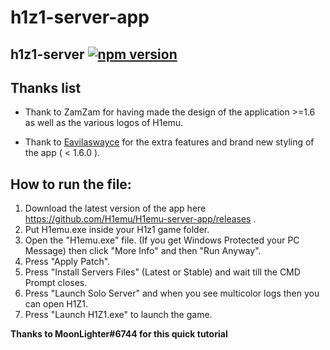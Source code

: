 # h1z1-server-app

## h1z1-server [![npm version](http://img.shields.io/npm/v/h1z1-server.svg?style=flat)](https://npmjs.org/package/h1z1-server "View this project on npm")

## Thanks list

- Thank to ZamZam for having made the design of the application >=1.6 as well as the various logos of H1emu.

- Thank to [Eavilaswayce](https://github.com/Eavilaswayce) for the extra features and brand new styling of the app ( < 1.6.0 ).

## How to run the file:

1. Download the latest version of the app here https://github.com/H1emu/H1emu-server-app/releases .
2. Put H1emu.exe inside your H1z1 game folder.
3. Open the "H1emu.exe" file.
   (If you get Windows Protected your PC Message) then click "More Info" and then "Run Anyway".
4. Press "Apply Patch".
5. Press "Install Servers Files" (Latest or Stable) and wait till the CMD Prompt closes.
6. Press "Launch Solo Server" and when you see multicolor logs then you can open H1Z1.
7. Press "Launch H1Z1.exe" to launch the game.

**Thanks to MoonLighter#6744 for this quick tutorial**

